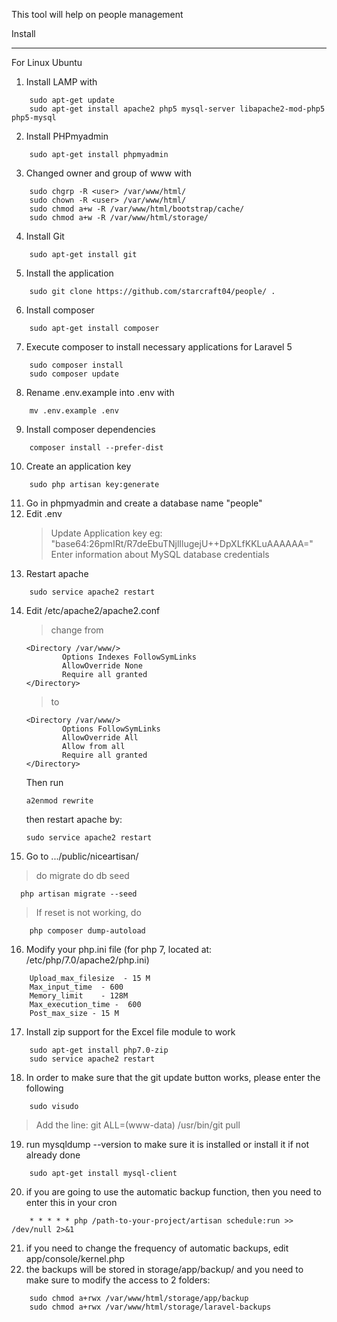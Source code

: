 This tool will help on people management

Install
_______
For Linux Ubuntu
1) Install LAMP with
```
    sudo apt-get update
    sudo apt-get install apache2 php5 mysql-server libapache2-mod-php5 php5-mysql
```
2) Install PHPmyadmin
```
    sudo apt-get install phpmyadmin
```
3) Changed owner and group of www with
```
    sudo chgrp -R <user> /var/www/html/
    sudo chown -R <user> /var/www/html/
    sudo chmod a+w -R /var/www/html/bootstrap/cache/
    sudo chmod a+w -R /var/www/html/storage/
```
4) Install Git
```
    sudo apt-get install git
```
5) Install the application
```
    sudo git clone https://github.com/starcraft04/people/ .
```
6) Install composer
```
    sudo apt-get install composer
```
7) Execute composer to install necessary applications for Laravel 5
```
    sudo composer install
    sudo composer update
```
8) Rename .env.example into .env with
```
    mv .env.example .env
```
9) Install composer dependencies
```
    composer install --prefer-dist
```
10) Create an application key
```
    sudo php artisan key:generate
```
11) Go in phpmyadmin and create a database name "people"
12) Edit .env
    > Update Application key eg: "base64:26pmIRt/R7deEbuTNjlIlugejU++DpXLfKKLuAAAAAA="
    > Enter information about MySQL database credentials 
13) Restart apache
```
    sudo service apache2 restart
```
14) Edit /etc/apache2/apache2.conf
    > change from
    ```
    <Directory /var/www/>
            Options Indexes FollowSymLinks
            AllowOverride None
            Require all granted
    </Directory>
    ```
    > to
    ```
    <Directory /var/www/>
            Options FollowSymLinks
            AllowOverride All
            Allow from all
            Require all granted
    </Directory>
    ```
    Then run
    ```
    a2enmod rewrite
    ```
    then restart apache by:
    ```
    sudo service apache2 restart
    ```
15) Go to .../public/niceartisan/

  >  do migrate
  >  do db seed
  ```
    php artisan migrate --seed
  ```
  > If reset is not working, do
```
    php composer dump-autoload
```
16) Modify your php.ini file (for php 7, located at: /etc/php/7.0/apache2/php.ini)
```
    Upload_max_filesize  - 15 M
    Max_input_time  - 600
    Memory_limit    - 128M
    Max_execution_time -  600
    Post_max_size - 15 M
```
17) Install zip support for the Excel file module to work
```
    sudo apt-get install php7.0-zip
    sudo service apache2 restart
```
18) In order to make sure that the git update button works, please enter the following
```
    sudo visudo
```
  > Add the line: git ALL=(www-data) /usr/bin/git pull
19) run mysqldump --version to make sure it is installed or install it if not already done
```
    sudo apt-get install mysql-client
```
20) if you are going to use the automatic backup function, then you need to enter this in your cron
```
    * * * * * php /path-to-your-project/artisan schedule:run >> /dev/null 2>&1
```
21) if you need to change the frequency of automatic backups, edit app/console/kernel.php
22) the backups will be stored in storage/app/backup/ and you need to make sure to modify the access to 2 folders:
```
    sudo chmod a+rwx /var/www/html/storage/app/backup
    sudo chmod a+rwx /var/www/html/storage/laravel-backups
```
